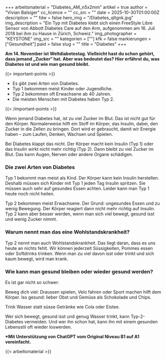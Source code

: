+++
arbeitsmaterial = "Diabetes_AM_n5x2mm"
artikel = true
author = "Vivian Balsiger"
cc_licence = ""
cc_src = ""
date = 2025-10-30T01:00:00Z
description = ""
fdw = false
hero_img = "/Diabetes_qltgnk.jpg"
img_description = "Ein Typ mit Diabetes klebt sich einen FreeStyle Libre Sensor von Abbott Diabetes Care auf den Arm, aufgenommen am 16. Juli 2018 bei ihm zu Hause in Zürich, Schweiz."
img_photographer = "KEYSTONE"
img_src = ""
kategorien = [""]
kfk = false
markierungen = ["Gesundheit"]
paid = false
slug = ""
title = "Diabetes"
+++

**Am 14. November ist Weltdiabetestag. Vielleicht hast du schon gehört, dass jemand „Zucker“ hat. Aber was bedeutet das? Hier erfährst du, was Diabetes ist und wie man gesund bleibt.**

{{< important-points >}}

<ul>

<li>Es gibt zwei Arten von Diabetes.
</li>

<li>Typ 1 bekommen meist Kinder oder Jugendliche.
</li>

<li>Typ 2 bekommen oft Erwachsene ab 40 Jahren.
</li>

<li> Die meisten Menschen mit Diabetes haben Typ 2.
</li>

</ul>

{{< /important-points >}}

Wenn jemand Diabetes hat, ist zu viel Zucker im Blut. Das ist nicht gut für den Körper.
Normalerweise hilft ein Stoff im Körper, das Insulin, dabei, den Zucker in die Zellen zu bringen. Dort wird er gebraucht, damit wir Energie haben – zum Laufen, Denken, Wachsen und Spielen.

Bei Diabetes klappt das nicht. Der Körper macht kein Insulin (Typ 1) oder das Insulin wirkt nicht mehr richtig (Typ 2). Dann bleibt zu viel Zucker im Blut. Das kann Augen, Nerven oder andere Organe schädigen.

### Die zwei Arten von Diabetes

Typ 1 bekommt man meist als Kind. Der Körper kann kein Insulin herstellen. Deshalb müssen sich Kinder mit Typ 1 jeden Tag Insulin spritzen. Sie müssen auch sehr auf gesundes Essen achten. Leider kann man Typ 1 heute noch nicht heilen.

Typ 2 bekommen meist Erwachsene. Der Grund: ungesundes Essen und zu wenig Bewegung. Der Körper reagiert dann nicht mehr richtig auf Insulin. Typ 2 kann aber besser werden, wenn man sich viel bewegt, gesund isst und wenig Zucker nimmt.

### Warum nennt man das eine Wohlstandskrankheit?

Typ 2 nennt man auch Wohlstandskrankheit. Das liegt daran, dass es uns heute an nichts fehlt. Wir können jederzeit Süssigkeiten, Pommes essen oder Softdrinks trinken. Wenn man zu viel davon isst oder trinkt und sich kaum bewegt, wird man krank.

### Wie kann man gesund bleiben oder wieder gesund werden?

Es ist gar nicht so schwer:

Beweg dich viel: Draussen spielen, Velo fahren oder Sport machen hilft dem Körper.
Iss gesund: lieber Obst und Gemüse als Schokolade und Chips.

Trink Wasser statt süsse Getränke wie Cola oder Eistee.

Wer sich bewegt, gesund isst und genug Wasser trinkt, kann Typ-2-Diabetes vermeiden. Und wer ihn schon hat, kann ihn mit einem gesunden Lebensstil oft wieder loswerden.

**\*Mit Unterstützung von ChatGPT vom Original Niveau B1 auf A1 vereinfacht.**

{{< arbeitsmaterial >}}